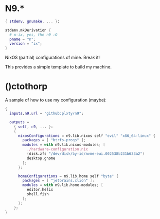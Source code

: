 # N9.*

```nix
{ stdenv, gnumake, ... }:

stdenv.mkDerivation {
  # n-ix, yes, the n9 :O
  pname = "n";
  version = "ix";
}
```

NixOS (partial) configurations of mine. Break it!

This provides a simple template to build my machine.

# ()ctothorp

A sample of how to use my configuration (maybe):

```nix
{
  inputs.n9.url = "github:plxty/n9";

  outputs =
    { self, n9, ... }:
    {
      nixosConfigurations = n9.lib.nixos self "evil" "x86_64-linux" {
        packages = [ "btrfs-progs" ];
        modules = with n9.lib.nixos-modules; [
          ./hardware-configuration.nix
          (disk.zfs "/dev/disk/by-id/nvme-eui.002538b231b633a2")
          desktop.gnome
        ];
      };

      homeConfigurations = n9.lib.home self "byte" {
        packages = [ "jetbrains.clion" ];
        modules = with n9.lib.home-modules; [
          editor.helix
          shell.fish
        ];
      };
    };
}
```

